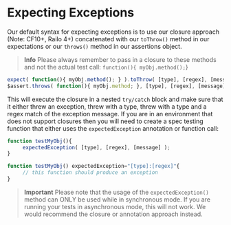 # Expecting Exceptions

Our default syntax for expecting exceptions is to use our closure approach (Note: CF10+, Railo 4+) concatenated with our `toThrow()` method in our expectations or our `throws()` method in our assertions object.

> **Info** Please always remember to pass in a closure to these methods and not the actual test call: `function(){ myObj.method();`}

```javascript
expect( function(){ myObj.method(); } ).toThrow( [type], [regex], [message] );
$assert.throws( function(){ myObj.method; }, [type], [regex], [message] )
```

This will execute the closure in a nested `try/catch` block and make sure that it either threw an exception, threw with a type, threw with a type and a regex match of the exception message. If you are in an environment that does not support closures then you will need to create a spec testing function that either uses the `expectedException` annotation or function call:

```javascript
function testMyObj(){
     expectedException( [type], [regex], [message] );
}

function testMyObj() expectedException="[type]:[regex]"{
     // this function should produce an exception
}
```

> **Important** Please note that the usage of the `expectedException()` method can ONLY be used while in synchronous mode. If you are running your tests in asynchronous mode, this will not work. We would recommend the closure or annotation approach instead.


